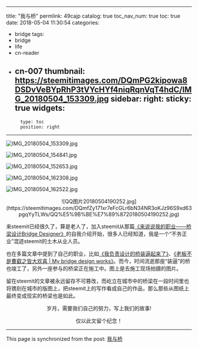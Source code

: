 
---
title: "我与桥"
permlink: 49cajp
catalog: true
toc_nav_num: true
toc: true
date: 2018-05-04 11:30:54
categories:
- bridge
tags:
- bridge
- life
- cn-reader
- cn-007
thumbnail: https://steemitimages.com/DQmPG2kipowa8DSDvVeBYpRhP3tVYcHYf4niqRqnVqT4hdC/IMG_20180504_153309.jpg
sidebar:
    right:
        sticky: true
widgets:
    -
        type: toc
        position: right
---


![IMG_20180504_153309.jpg](https://steemitimages.com/DQmPG2kipowa8DSDvVeBYpRhP3tVYcHYf4niqRqnVqT4hdC/IMG_20180504_153309.jpg)

![IMG_20180504_154841.jpg](https://steemitimages.com/DQmW5athpbpZNQxowUjUc8351ovKFgSobQGnTspb9BRDYtX/IMG_20180504_154841.jpg)

![IMG_20180504_152653.jpg](https://steemitimages.com/DQmap759B7MEHAM96bF3B2VjT3nofDG7qRuyXEuoahHjJy3/IMG_20180504_152653.jpg)

![IMG_20180504_162308.jpg](https://steemitimages.com/DQmX3ahj25fv88NarMdHCeNbWsAkGdE8YSka1QFZ4TajPmj/IMG_20180504_162308.jpg)

![IMG_20180504_162522.jpg](https://steemitimages.com/DQmezLEWPPMUW6Pf8Gnb3Fh8nGFAVKG5PoQQBV1RvY6p7ir/IMG_20180504_162522.jpg)

<center>![QQ图片20180504190252.jpg](https://steemitimages.com/DQmfZy171xr7eFcGLr6bN34NR3oKJz96S9xd63pgqYyTLWs/QQ%E5%9B%BE%E7%89%8720180504190252.jpg)</center>

来steemit已经很久了，算是老人了，加入steemit从那篇[《来说说我的职业——桥梁设计Bridge Designer》](https://steemit.com/cn/@yellowbird/bridge-designer)的自我介绍开始，很多人已经知道，我是一个“不务正业”混迹steemit的土木从业人员。

也在多篇文章中提到了自己的职业，比如[《我负责设计的桥装逼起来了》](https://steemit.com/cn/@yellowbird/i-designed-a-bridge)、[《老板不是曹叡之皆大欢喜 | My bridge design works》](https://steemit.com/cn/@yellowbird/gowcd)。而今，时间流逝那座“装逼”的桥也竣工了，另外一座参与的桥梁正在施工中。图上是去施工现场拍摄的图片。

留在steemit的文章被永远留存不可篡改，而屹立在城市中的桥梁在一段时间里也将镌刻在城市的版图上，把steemit上的写作看成自己的作品，那么那些从图纸上最终变成现实的桥梁也是如此。

<center>岁月，需要我们自己的努力，写上我们的故事!

仅以此文留个纪念！</center>

- - -

This page is synchronized from the post: [我与桥](https://steemit.com/@yellowbird/49cajp)
